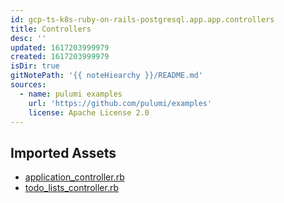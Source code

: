 ```yaml
---
id: gcp-ts-k8s-ruby-on-rails-postgresql.app.app.controllers
title: Controllers
desc: ''
updated: 1617203999979
created: 1617203999979
isDir: true
gitNotePath: '{{ noteHiearchy }}/README.md'
sources:
  - name: pulumi examples
    url: 'https://github.com/pulumi/examples'
    license: Apache License 2.0
---
```

## Imported Assets

- [application_controller.rb](/assets/application_controller.rb)
- [todo_lists_controller.rb](/assets/todo_lists_controller.rb)

